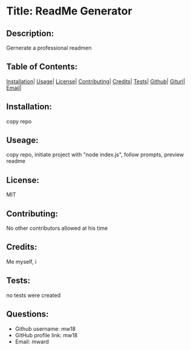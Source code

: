 
  
  # Title:  ReadMe Generator 
  
  ## Description: 
  Gernerate a professional readmen  
  
  ## Table of Contents: 
  [Installation](#installation)|
  [Usage](#usage)|
  [License](#license)|
  [Contributing](#contributing)|
  [Credits](#credits)|
  [Tests](#tests)|
  [Github](#github)|
  [Giturl](#giturl)|
  [Email](#email)|

  ## Installation: 
  copy repo 

  ## Useage: 
  copy repo, initiate project with "node index.js", follow prompts, preview readme

  ## License: 
  MIT

  ## Contributing: 
  No other contributors allowed at his time 
  
  ## Credits: 
  Me myself, i 

  ## Tests: 
  no tests were created

  ## Questions: 
  - Github username: mw18
  - GitHub profile link: mw18
  - Email: mward
  
  